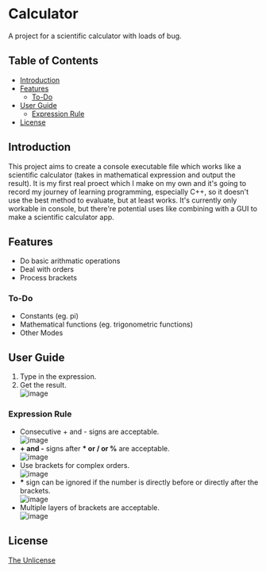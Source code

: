 # Calculator
A project for a scientific calculator with loads of bug.

## Table of Contents
* [Introduction](#introduction)
* [Features](#features)
  * [To-Do](#to-do)
* [User Guide](#user-guide)
  * [Expression Rule](#expression-rule)
* [License](#license)

## Introduction
This project aims to create a console executable file which works like a scientific calculator (takes in mathematical expression and output the result).
It is my first real proect which I make on my own and it's going to record my journey of learning programming, especially C++, so it doesn't use the best method to evaluate, but at least works.
It's currently only workable in console, but there're potential uses like combining with a GUI to make a scientific calculator app.

## Features
* Do basic arithmatic operations
* Deal with orders
* Process brackets
### To-Do
* Constants (eg. pi)
* Mathematical functions (eg. trigonometric functions)
* Other Modes

## User Guide
1. Type in the expression.
2. Get the result.<br />
   ![image](https://github.com/KohKoh-Nut/Cpp-Calculator/assets/166701768/8788564e-bc5f-4979-b078-2c2e8762f3bc)
### Expression Rule
* Consecutive + and - signs are acceptable.<br />
![image](https://github.com/KohKoh-Nut/Cpp-Calculator/assets/166701768/4e488df8-c6e2-40d8-ba5c-6b071fe199ea)
* **\+ and -** signs after **\* or / or %** are acceptable.<br />
![image](https://github.com/KohKoh-Nut/Cpp-Calculator/assets/166701768/db3139e1-86c6-470b-8276-20199e46a5c1)
* Use brackets for complex orders.<br />
![image](https://github.com/KohKoh-Nut/Cpp-Calculator/assets/166701768/5ba087fd-59b2-4e85-b708-5617193ac9bf)
* **\*** sign can be ignored if the number is directly before or directly after the brackets.<br />
![image](https://github.com/KohKoh-Nut/Cpp-Calculator/assets/166701768/5a523786-a713-4979-99e5-eb42cdd41cc1)
* Multiple layers of brackets are acceptable.<br />
![image](https://github.com/KohKoh-Nut/Cpp-Calculator/assets/166701768/ab0df31e-aee1-4f3e-b845-f4b9c74710be)

## License
[The Unlicense](https://choosealicense.com/licenses/unlicense/)
